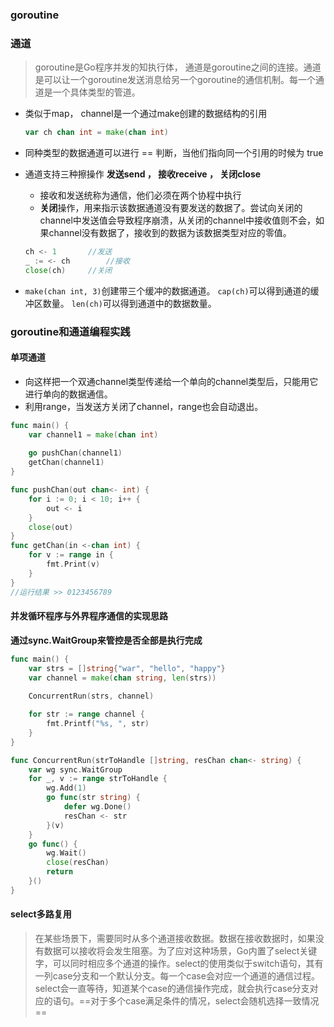 ### goroutine



### 通道

> goroutine是Go程序并发的知执行体， 通道是goroutine之间的连接。通道是可以让一个goroutine发送消息给另一个goroutine的通信机制。每一个通道是一个具体类型的管道。

- 类似于map， channel是一个通过make创建的数据结构的引用

  ```go
  var ch chan int = make(chan int)
  ```

- 同种类型的数据通道可以进行 == 判断，当他们指向同一个引用的时候为 true

- 通道支持三种擦操作 **发送send ， 接收receive ， 关闭close** 

  - 接收和发送统称为通信，他们必须在两个协程中执行
  - **关闭**操作，用来指示该数据通道没有要发送的数据了。尝试向关闭的channel中发送值会导致程序崩溃，从关闭的channel中接收值则不会，如果channel没有数据了，接收到的数据为该数据类型对应的零值。

  ```go
  ch <- 1  		//发送
  _ := <- ch		//接收
  close(ch)		//关闭
  ```

- `make(chan int, 3)`创建带三个缓冲的数据通道。 `cap(ch)`可以得到通道的缓冲区数量。 `len(ch)`可以得到通道中的数据数量。

### goroutine和通道编程实践

#### 单项通道

- 向这样把一个双通channel类型传递给一个单向的channel类型后，只能用它进行单向的数据通信。
- 利用range，当发送方关闭了channel，range也会自动退出。

```go
func main() {
	var channel1 = make(chan int)
    
	go pushChan(channel1)
	getChan(channel1)
}

func pushChan(out chan<- int) {
	for i := 0; i < 10; i++ {
		out <- i
	}
	close(out)
}
func getChan(in <-chan int) {
	for v := range in {
		fmt.Print(v)
	}
}
//运行结果 >> 0123456789
```

#### 并发循环程序与外界程序通信的实现思路

**通过sync.WaitGroup来管控是否全部是执行完成**

```go
func main() {
	var strs = []string{"war", "hello", "happy"}
	var channel = make(chan string, len(strs))
	
	ConcurrentRun(strs, channel)

	for str := range channel {
		fmt.Printf("%s, ", str)
	}
}

func ConcurrentRun(strToHandle []string, resChan chan<- string) {
	var wg sync.WaitGroup
	for _, v := range strToHandle {
		wg.Add(1)
		go func(str string) {
			defer wg.Done()
			resChan <- str
		}(v)
	}
	go func() {
		wg.Wait()
		close(resChan)
		return
	}()
}
```

#### select多路复用

> 在某些场景下，需要同时从多个通道接收数据。数据在接收数据时，如果没有数据可以接收将会发生阻塞。为了应对这种场景，Go内置了select关键字，可以同时相应多个通道的操作。select的使用类似于switch语句，其有一列case分支和一个默认分支。每一个case会对应一个通道的通信过程。select会一直等待，知道某个case的通信操作完成，就会执行case分支对应的语句。==对于多个case满足条件的情况，select会随机选择一致情况==

